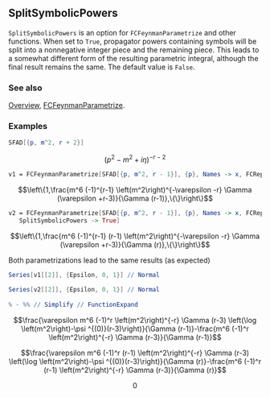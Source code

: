 ## SplitSymbolicPowers

`SplitSymbolicPowers` is an option for `FCFeynmanParametrize` and other functions. When set to `True`, propagator powers containing symbols will be split into a nonnegative integer piece and the remaining piece.
This leads to a somewhat different form of the resulting parametric integral, although the final result remains the same. The default value is `False`.

### See also

[Overview](Extra/FeynCalc.md), [FCFeynmanParametrize](FCFeynmanParametrize.md).

### Examples

```mathematica
SFAD[{p, m^2, r + 2}]
```

$$(p^2-m^2+i \eta )^{-r-2}$$

```mathematica
v1 = FCFeynmanParametrize[SFAD[{p, m^2, r - 1}], {p}, Names -> x, FCReplaceD -> {D -> 4 - 2 Epsilon}]
```

$$\left\{1,\frac{m^6 (-1)^{r-1} \left(m^2\right)^{-\varepsilon -r} \Gamma (\varepsilon +r-3)}{\Gamma (r-1)},\{\}\right\}$$

```mathematica
v2 = FCFeynmanParametrize[SFAD[{p, m^2, r - 1}], {p}, Names -> x, FCReplaceD -> {D -> 4 - 2 Epsilon}, 
   SplitSymbolicPowers -> True]
```

$$\left\{1,\frac{m^6 (-1)^{r-1} (r-1) \left(m^2\right)^{-\varepsilon -r} \Gamma (\varepsilon +r-3)}{\Gamma (r)},\{\}\right\}$$

Both parametrizations lead to the same results (as expected)

```mathematica
Series[v1[[2]], {Epsilon, 0, 1}] // Normal 
 
Series[v2[[2]], {Epsilon, 0, 1}] // Normal 
 
% - %% // Simplify // FunctionExpand
```

$$\frac{\varepsilon  m^6 (-1)^r \left(m^2\right)^{-r} \Gamma (r-3) \left(\log \left(m^2\right)-\psi ^{(0)}(r-3)\right)}{\Gamma (r-1)}-\frac{m^6 (-1)^r \left(m^2\right)^{-r} \Gamma (r-3)}{\Gamma (r-1)}$$

$$\frac{\varepsilon  m^6 (-1)^r (r-1) \left(m^2\right)^{-r} \Gamma (r-3) \left(\log \left(m^2\right)-\psi ^{(0)}(r-3)\right)}{\Gamma (r)}-\frac{m^6 (-1)^r (r-1) \left(m^2\right)^{-r} \Gamma (r-3)}{\Gamma (r)}$$

$$0$$
